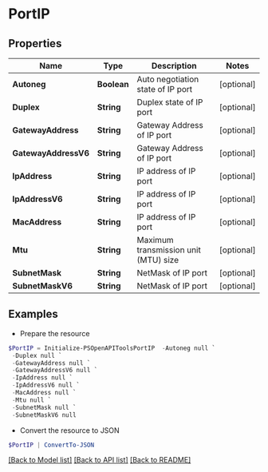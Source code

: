 # PortIP
## Properties

Name | Type | Description | Notes
------------ | ------------- | ------------- | -------------
**Autoneg** | **Boolean** | Auto negotiation state of IP port | [optional] 
**Duplex** | **String** | Duplex state of IP port | [optional] 
**GatewayAddress** | **String** | Gateway Address of IP port | [optional] 
**GatewayAddressV6** | **String** | Gateway Address of IP port | [optional] 
**IpAddress** | **String** | IP address of IP port | [optional] 
**IpAddressV6** | **String** | IP address of IP port | [optional] 
**MacAddress** | **String** | IP address of IP port | [optional] 
**Mtu** | **String** | Maximum transmission unit (MTU) size | [optional] 
**SubnetMask** | **String** | NetMask of IP port | [optional] 
**SubnetMaskV6** | **String** | NetMask of IP port | [optional] 

## Examples

- Prepare the resource
```powershell
$PortIP = Initialize-PSOpenAPIToolsPortIP  -Autoneg null `
 -Duplex null `
 -GatewayAddress null `
 -GatewayAddressV6 null `
 -IpAddress null `
 -IpAddressV6 null `
 -MacAddress null `
 -Mtu null `
 -SubnetMask null `
 -SubnetMaskV6 null
```

- Convert the resource to JSON
```powershell
$PortIP | ConvertTo-JSON
```

[[Back to Model list]](../README.md#documentation-for-models) [[Back to API list]](../README.md#documentation-for-api-endpoints) [[Back to README]](../README.md)

